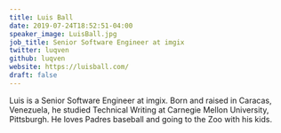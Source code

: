 ```yaml
---
title: Luis Ball
date: 2019-07-24T18:52:51-04:00
speaker_image: LuisBall.jpg
job_title: Senior Software Engineer at imgix
twitter: luqven
github: luqven
website: https://luisball.com/
draft: false
---
```


Luis is a Senior Software Engineer at imgix. Born and raised in Caracas, Venezuela, he studied Technical Writing at Carnegie Mellon University, Pittsburgh. He loves Padres baseball and going to the Zoo with his kids. 